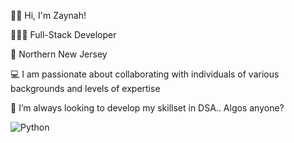 👋🏾 Hi, I'm Zaynah!


👩🏾‍💻 Full-Stack Developer

🌱 Northern New Jersey

💻 I am passionate about collaborating with individuals of various backgrounds and levels of expertise

🤔 I’m always looking to develop my skillset in DSA.. Algos anyone?



![Python](https://img.shields.io/badge/python-3670A0?style=for-the-badge&logo=python&logoColor=ffdd54)

